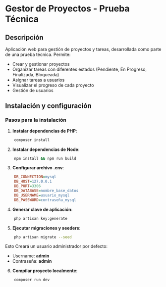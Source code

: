 # Gestor de Proyectos - Prueba Técnica

## Descripción

Aplicación web para gestión de proyectos y tareas, desarrollada como parte de una prueba técnica. Permite:

- Crear y gestionar proyectos
- Organizar tareas con diferentes estados (Pendiente, En Progreso, Finalizada, Bloqueada)
- Asignar tareas a usuarios
- Visualizar el progreso de cada proyecto
- Gestión de usuarios

## Instalación y configuración


### Pasos para la instalación

1. **Instalar dependencias de PHP**:

```bash
    composer install
```

2. **Instalar dependencias de Node**:

```bash
    npm install && npm run build
```

3. **Configurar archivo .env**:

```ini
    DB_CONNECTION=mysql
    DB_HOST=127.0.0.1
    DB_PORT=3306
    DB_DATABASE=nombre_base_datos
    DB_USERNAME=usuario_mysql
    DB_PASSWORD=contraseña_mysql
```

4. **Generar clave de aplicación**:

```bash
    php artisan key:generate
```

5. **Ejecutar migraciones y seeders**:

```bash
    php artisan migrate --seed
```

Esto Creará un usuario administrador por defecto:

* Username: **admin**
* Contraseña: **admin**


6. **Compilar proyecto localmente**:

```bash
    composer run dev
```

